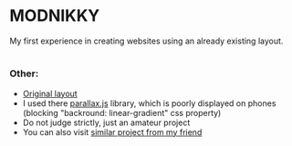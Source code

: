# MODNIKKY

My first experience in creating websites using an already existing layout.

#

### Other:

- <a href="https://www.figma.com/file/alAjoLLLRpNin6xTMJPYDD/Modnikky-__-Free-Fashion-Store-Template-by-Mingalyov-Mikhail?node-id=0%3A26">Original layout</a>
- I used there <a href="https://pixelcog.github.io/parallax.js/">parallax.js</a> library, which is poorly displayed on phones (blocking "backround: linear-gradient" css property)
- Do not judge strictly, just an amateur project
- You can also visit <a href="https://github.com/TarasKostiv/figma-proj">similar project from my friend</a>
